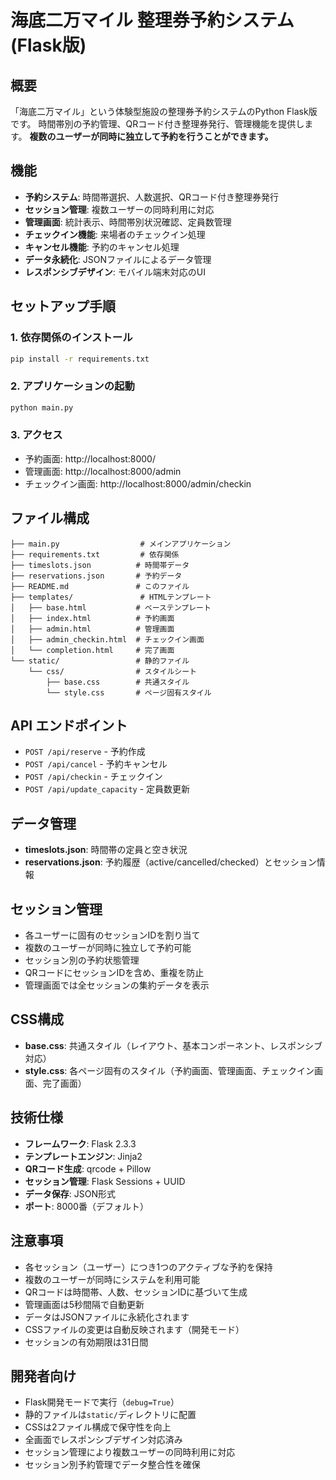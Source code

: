 # 海底二万マイル 整理券予約システム (Flask版)

## 概要
「海底二万マイル」という体験型施設の整理券予約システムのPython Flask版です。
時間帯別の予約管理、QRコード付き整理券発行、管理機能を提供します。
**複数のユーザーが同時に独立して予約を行うことができます。**

## 機能
- **予約システム**: 時間帯選択、人数選択、QRコード付き整理券発行
- **セッション管理**: 複数ユーザーの同時利用に対応
- **管理画面**: 統計表示、時間帯別状況確認、定員数管理
- **チェックイン機能**: 来場者のチェックイン処理
- **キャンセル機能**: 予約のキャンセル処理
- **データ永続化**: JSONファイルによるデータ管理
- **レスポンシブデザイン**: モバイル端末対応のUI

## セットアップ手順

### 1. 依存関係のインストール
```bash
pip install -r requirements.txt
```

### 2. アプリケーションの起動
```bash
python main.py
```

### 3. アクセス
- 予約画面: http://localhost:8000/
- 管理画面: http://localhost:8000/admin
- チェックイン画面: http://localhost:8000/admin/checkin

## ファイル構成
```
├── main.py                  # メインアプリケーション
├── requirements.txt         # 依存関係
├── timeslots.json          # 時間帯データ
├── reservations.json       # 予約データ
├── README.md               # このファイル
├── templates/               # HTMLテンプレート
│   ├── base.html           # ベーステンプレート
│   ├── index.html          # 予約画面
│   ├── admin.html          # 管理画面
│   ├── admin_checkin.html  # チェックイン画面
│   └── completion.html     # 完了画面
└── static/                 # 静的ファイル
    └── css/                # スタイルシート
        ├── base.css        # 共通スタイル
        └── style.css       # ページ固有スタイル
```

## API エンドポイント
- `POST /api/reserve` - 予約作成
- `POST /api/cancel` - 予約キャンセル
- `POST /api/checkin` - チェックイン
- `POST /api/update_capacity` - 定員数更新

## データ管理
- **timeslots.json**: 時間帯の定員と空き状況
- **reservations.json**: 予約履歴（active/cancelled/checked）とセッション情報

## セッション管理
- 各ユーザーに固有のセッションIDを割り当て
- 複数のユーザーが同時に独立して予約可能
- セッション別の予約状態管理
- QRコードにセッションIDを含め、重複を防止
- 管理画面では全セッションの集約データを表示

## CSS構成
- **base.css**: 共通スタイル（レイアウト、基本コンポーネント、レスポンシブ対応）
- **style.css**: 各ページ固有のスタイル（予約画面、管理画面、チェックイン画面、完了画面）

## 技術仕様
- **フレームワーク**: Flask 2.3.3
- **テンプレートエンジン**: Jinja2
- **QRコード生成**: qrcode + Pillow
- **セッション管理**: Flask Sessions + UUID
- **データ保存**: JSON形式
- **ポート**: 8000番（デフォルト）

## 注意事項
- 各セッション（ユーザー）につき1つのアクティブな予約を保持
- 複数のユーザーが同時にシステムを利用可能
- QRコードは時間帯、人数、セッションIDに基づいて生成
- 管理画面は5秒間隔で自動更新
- データはJSONファイルに永続化されます
- CSSファイルの変更は自動反映されます（開発モード）
- セッションの有効期限は31日間

## 開発者向け
- Flask開発モードで実行（`debug=True`）
- 静的ファイルは`static/`ディレクトリに配置
- CSSは2ファイル構成で保守性を向上
- 全画面でレスポンシブデザイン対応済み
- セッション管理により複数ユーザーの同時利用に対応
- セッション別予約管理でデータ整合性を確保 